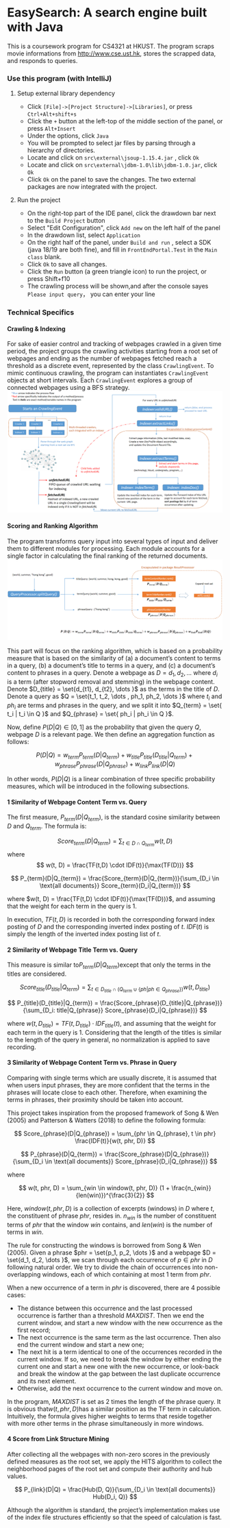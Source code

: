 # EasySearch: A search engine built with Java

This is a coursework program for CS4321 at HKUST. The program scraps movie informations from  http://www.cse.ust.hk, stores the scrapped data, and responds to queries.


### Use this program (with IntelliJ)

1. Setup external library dependency
	- Click `[File]->[Project Structure]->[Libraries]`, or press `Ctrl+Alt+shift+s`
	- Click the `+` button at the left-top of the middle section of the panel, or press `Alt+Insert`
	- Under the options, click `Java`
	- You will be prompted to select jar files by parsing through a hierarchy of directories.
	- Locate and click on `src\external\jsoup-1.15.4.jar` , click `Ok`
	- Locate and click on `src\external\jdbm-1.0\lib\jdbm-1.0.jar`, click `Ok`
	- Click `Ok` on the panel to save the changes. The two external packages are now integrated with the project.

2. Run the project
	- On the right-top part of the IDE panel, click the drawdown bar next to the `Build Project` button
	- Select "Edit Configuration", click `Add new` on the left half of the panel
	- In the drawdown list, select `Application`
	- On the right half of the panel, under `Build and run` , select a SDK (java 18/19 are both fine), and fill in `FrontEndPortal.Test` in the `Main class` blank.
	- Click `Ok` to save all changes. 
	- Click the `Run` button (a green triangle icon) to run the project, or press Shift+f10
	- The crawling process will be shown,and after the console sayes `Please input query`， you can enter your line


### Technical Specifics

#### Crawling & Indexing

For sake of easier control and tracking of webpages crawled in a given time period, the project groups the crawling activities starting from a root set of webpages and ending as the number of webpages fetched reach a threshold as a discrete event, represented by the class `CrawlingEvent`. To mimic continuous crawling, the program can instantiates `CrawlingEvent` objects at short intervals.
Each `CrawlingEvent` explores a group of connected webpages using a BFS strategy. 
![Crawling and indexing flow](./src/overall.png)

#### Scoring and Ranking Algorithm

The program transforms query input into several types of input and deliver them to different modules for processing. Each module accounts for a single factor in calculating the final ranking of the returned documents.
![Scoring](./src/scoring.png)

This part will focus on the ranking algorithm, which is based on a probability measure that
is based on the similarity of (a) a document’s content to terms in a query, (b) a
document’s title to terms in a query, and (c) a document’s content to phrases in a query.
Denote a webpage as $D = {d_1, d_2, \dots }$ where $d_i$ is a term (after stopword removal and
stemming) in the webpage content. Denote $D_{title} = \set{d_{t1}, d_{t2}, \dots }$ as the terms in the title
of $D$. Denote a query as $Q = \set{t_1, t_2, \dots , ph_1, ph_2, \dots }$ where $t_i$ and $ph_i$ are terms and
phrases in the query, and we split it into $Q_{term} = \set{ t_i | t_i \in Q }$ and $Q_{phrase} = \set{ ph_i | ph_i \in Q }$.

Now, define $P(D|Q) \in [0,1]$ as the probability that given the query $Q$, webpage $D$ is a
relevant page. We then define an aggregation function as follows:

$$
P(D|Q) = w_{term} P_{term}(D|Q_{term}) + w_{title} P_{title}(D_{title}|Q_{term}) + w_{phrase} P_{phrase}(D|Q_{phrase}) + w_{link} P_{link}(D|Q)
$$

In other words, $P(D|Q)$ is a linear combination of three specific probability
measures, which will be introduced in the following subsections.

#### 1 Similarity of Webpage Content Term vs. Query

The first measure, $P_{term}(D|Q_{term})$, is the standard cosine similarity between $D$ and $Q_{term}$. The formula is:

$$
Score_{term}(D|Q_{term}) = \sum_{t \in D \cap Q_{term}} w(t, D)
$$
where
$$
w(t, D) = \frac{TF(t,D) \cdot IDF(t)}{\max(TF(D))}
$$

$$
P_{term}(D|Q_{term}) = \frac{Score_{term}(D|Q_{term})}{\sum_{D_i \in \text{all documents}} Score_{term}(D_i|Q_{term})}
$$

where $w(t, D) = \frac{TF(t,D) \cdot IDF(t)}{\max(TF(D))}$, and assuming that the weight for each term in the query is 1.

In execution, $TF(t, D)$ is recorded in both the corresponding forward index posting of $D$ and the corresponding inverted index posting of $t$. 
$IDF(t)$ is simply the length of the inverted index posting list of $t$.

#### 2 Similarity of Webpage Title Term vs. Query

This measure is similar to$P_{term}(D|Q_{term})$except that only the terms in the
titles are considered.

$$
Score_{title}(D_{title}|Q_{term}) = \sum_{t \in D_{title} \cap (Q_{term} \cup \{ph | ph \in Q_{phrase}\})} w(t, D_{title})
$$

$$
P_{title}(D_{title}|Q_{term}) = \frac{Score_{phrase}(D_{title}|Q_{phrase})}{\sum_{D_i: title|Q_{phrase}} Score_{phrase}(D_i|Q_{phrase})}
$$

where $w(t, D_{title}) = TF(t, D_{title}) \cdot IDF_{title}(t)$,
and assuming that the weight for each term in the query is 1. Considering that the length of the titles is
similar to the length of the query in general, no normalization is applied to
save recording.

#### 3 Similarity of Webpage Content Term vs. Phrase in Query

Comparing with single terms which are usually discrete, it is assumed that
when users input phrases, they are more confident that the terms in the
phrases will locate close to each other. Therefore, when examining the terms
in phrases, their proximity should be taken into account.

This project takes inspiration from the proposed framework of Song & Wen
(2005) and Patterson & Watters (2018) to define the following formula:

$$
Score_{phrase}(D|Q_{phrase}) = \sum_{phr \in Q_{phrase}, t \in phr} \frac{IDF(t)}{w(t, phr, D)}
$$

$$
P_{phrase}(D|Q_{term}) = \frac{Score_{phrase}(D|Q_{phrase})}{\sum_{D_i \in \text{all documents}} Score_{phrase}(D_i|Q_{phrase})}
$$

where

$$
w(t, phr, D) = \sum_{win \in window(t, phr, D)} (1 + \frac{n_{win}}{len(win)})^{\frac{3}{2}}
$$

Here, $window(t, phr, D)$ is a collection of excerpts (windows) in $D$ where $t$, the constituent of phrase $phr$, resides in. $n_{win}$ is the number of constituent terms of $phr$ that the window $win$ contains, and $len(win)$ is the number of terms in $win$.

The rule for constructing the windows is borrowed from Song & Wen
(2005). Given a phrase $phr = \set{p_1, p_2, \dots }$ and a webpage $D = \set{d_1, d_2, \dots }$,
we scan through each occurrence of $p \in phr$ in $D$ following natural order.
We try to divide the chain of occurrences into non-overlapping windows,
each of which containing at most 1 term from $phr$.

When a new occurrence of a term in $phr$ is discovered, there are 4 possible
cases:
- The distance between this occurrence and the last processed
occurrence is farther than a threshold $MAXDIST$. Then we end the
current window, and start a new window with the new occurrence
as the first record;
- The next occurrence is the same term as the last occurrence. Then
also end the current window and start a new one;
- The next hit is a term identical to one of the occurrences recorded
in the current window. If so, we need to break the window by either
ending the current one and start a new one with the new
occurrence, or look-back and break the window at the gap between
the last duplicate occurrence and its next element.
- Otherwise, add the next occurrence to the current window and
move on.

In the program, $MAXDIST$ is set as 2 times the length of the phrase
query. It is obvious that$w(t, phr, D)$has a similar position as the TF term in
calculation. Intuitively, the formula gives higher weights to terms that reside
together with more other terms in the phrase simultaneously in more
windows.

#### 4 Score from Link Structure Mining

After collecting all the webpages with non-zero scores in the previously
defined measures as the root set, we apply the HITS algorithm to collect the
neighborhood pages of the root set and compute their authority and hub
values.

$$
P_{link}(D|Q) = \frac{Hub(D, Q)}{\sum_{D_i \in \text{all documents}} Hub(D_i, Q)}
$$

Although the algorithm is standard, the project’s implementation makes use
of the index file structures efficiently so that the speed of calculation is fast.
